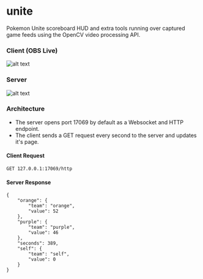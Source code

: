 # unite
Pokemon Unite scoreboard HUD and extra tools running over captured game feeds using the OpenCV video processing API.


### Client (OBS Live)
![alt text](https://github.com/pidgy/unite/blob/main/data/client.gif "Client")

### Server
![alt text](https://github.com/pidgy/unite/blob/main/data/server.gif "server")

### Architecture

- The server opens port 17069 by default as a Websocket and HTTP endpoint. 
- The client sends a GET request every second to the server and updates it's page.

#### Client Request
```
GET 127.0.0.1:17069/http
```

#### Server Response
```
{
    "orange": {
        "team": "orange",
        "value": 52
    },
    "purple": {
        "team": "purple",
        "value": 46
    },
    "seconds": 389,
    "self": {
        "team": "self",
        "value": 0
    }
}
```
